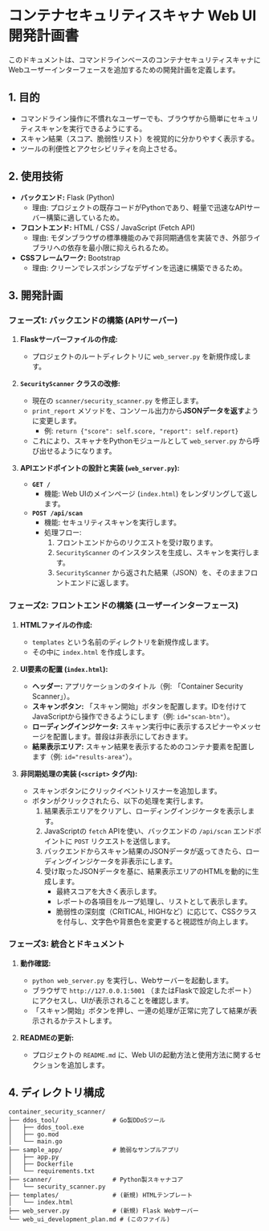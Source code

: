 # コンテナセキュリティスキャナ Web UI開発計画書

このドキュメントは、コマンドラインベースのコンテナセキュリティスキャナにWebユーザーインターフェースを追加するための開発計画を定義します。

## 1. 目的

*   コマンドライン操作に不慣れなユーザーでも、ブラウザから簡単にセキュリティスキャンを実行できるようにする。
*   スキャン結果（スコア、脆弱性リスト）を視覚的に分かりやすく表示する。
*   ツールの利便性とアクセシビリティを向上させる。

## 2. 使用技術

*   **バックエンド:** Flask (Python)
    *   理由: プロジェクトの既存コードがPythonであり、軽量で迅速なAPIサーバー構築に適しているため。
*   **フロントエンド:** HTML / CSS / JavaScript (Fetch API)
    *   理由: モダンブラウザの標準機能のみで非同期通信を実装でき、外部ライブラリへの依存を最小限に抑えられるため。
*   **CSSフレームワーク:** Bootstrap
    *   理由: クリーンでレスポンシブなデザインを迅速に構築できるため。

## 3. 開発計画

### フェーズ1: バックエンドの構築 (APIサーバー)

1.  **Flaskサーバーファイルの作成:**
    *   プロジェクトのルートディレクトリに `web_server.py` を新規作成します。

2.  **`SecurityScanner` クラスの改修:**
    *   現在の `scanner/security_scanner.py` を修正します。
    *   `print_report` メソッドを、コンソール出力から**JSONデータを返す**ように変更します。
        *   例: `return {"score": self.score, "report": self.report}`
    *   これにより、スキャナをPythonモジュールとして `web_server.py` から呼び出せるようになります。

3.  **APIエンドポイントの設計と実装 (`web_server.py`):**
    *   **`GET /`**
        *   機能: Web UIのメインページ (`index.html`) をレンダリングして返します。
    *   **`POST /api/scan`**
        *   機能: セキュリティスキャンを実行します。
        *   処理フロー:
            1.  フロントエンドからのリクエストを受け取ります。
            2.  `SecurityScanner` のインスタンスを生成し、スキャンを実行します。
            3.  `SecurityScanner` から返された結果（JSON）を、そのままフロントエンドに返します。

### フェーズ2: フロントエンドの構築 (ユーザーインターフェース)

1.  **HTMLファイルの作成:**
    *   `templates` という名前のディレクトリを新規作成します。
    *   その中に `index.html` を作成します。

2.  **UI要素の配置 (`index.html`):**
    *   **ヘッダー:** アプリケーションのタイトル（例: 「Container Security Scanner」）。
    *   **スキャンボタン:** 「スキャン開始」ボタンを配置します。IDを付けてJavaScriptから操作できるようにします（例: `id="scan-btn"`）。
    *   **ローディングインジケータ:** スキャン実行中に表示するスピナーやメッセージを配置します。普段は非表示にしておきます。
    *   **結果表示エリア:** スキャン結果を表示するためのコンテナ要素を配置します（例: `id="results-area"`）。

3.  **非同期処理の実装 (`<script>` タグ内):**
    *   スキャンボタンにクリックイベントリスナーを追加します。
    *   ボタンがクリックされたら、以下の処理を実行します。
        1.  結果表示エリアをクリアし、ローディングインジケータを表示します。
        2.  JavaScriptの `fetch` APIを使い、バックエンドの `/api/scan` エンドポイントに `POST` リクエストを送信します。
        3.  バックエンドからスキャン結果のJSONデータが返ってきたら、ローディングインジケータを非表示にします。
        4.  受け取ったJSONデータを基に、結果表示エリアのHTMLを動的に生成します。
            *   最終スコアを大きく表示します。
            *   レポートの各項目をループ処理し、リストとして表示します。
            *   脆弱性の深刻度（CRITICAL, HIGHなど）に応じて、CSSクラスを付与し、文字色や背景色を変更すると視認性が向上します。

### フェーズ3: 統合とドキュメント

1.  **動作確認:**
    *   `python web_server.py` を実行し、Webサーバーを起動します。
    *   ブラウザで `http://127.0.0.1:5001` （またはFlaskで設定したポート）にアクセスし、UIが表示されることを確認します。
    *   「スキャン開始」ボタンを押し、一連の処理が正常に完了して結果が表示されるかテストします。

2.  **READMEの更新:**
    *   プロジェクトの `README.md` に、Web UIの起動方法と使用方法に関するセクションを追加します。

## 4. ディレクトリ構成

```
container_security_scanner/
├── ddos_tool/               # Go製DDoSツール
│   ├── ddos_tool.exe
│   ├── go.mod
│   └── main.go
├── sample_app/              # 脆弱なサンプルアプリ
│   ├── app.py
│   ├── Dockerfile
│   └── requirements.txt
├── scanner/                 # Python製スキャナコア
│   └── security_scanner.py
├── templates/               # (新規) HTMLテンプレート
│   └── index.html
├── web_server.py            # (新規) Flask Webサーバー
└── web_ui_development_plan.md # (このファイル)
```
